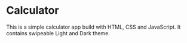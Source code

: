 # Calculator

This is a simple calculator app build with HTML, CSS and JavaScript.
It contains swipeable Light and Dark theme.